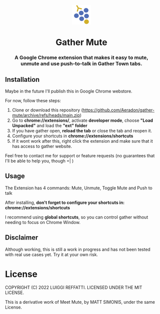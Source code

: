 <p align="center">
<img src="https://raw.githubusercontent.com/Aeradon/gather-mute/master/assets/logo.png" alt="Gather Mute" style="max-width:100%;" width="64" height="64">
</p>

<h1 align="center">Gather Mute</h1>
<h3 align="center">A Google Chrome extension that makes it easy to mute, unmute and use push-to-talk in Gather Town tabs.</h3>

## Installation

Maybe in the future I'll publish this in Google Chrome webstore.

For now, follow these steps:

1. Clone or download this repository (https://github.com/Aeradon/gather-mute/archive/refs/heads/main.zip)
2. Go to **chrome://extensions/**, activate **developer mode**, choose **"Load Unpacked"** and load the **"ext" folder**
3. If you have gather open, **reload the tab** or close the tab and reopen it.
4. Configure your shortcuts in **chrome://extensions/shortcuts**
5. If it wont work after this, right click the extension and make sure that it has access to gather website.

Feel free to contact me for support or feature requests (no guarantees that I'll be able to help you, though =| )

<!-- [<img src="install.png" width="175px">][webstore-url] -->
<!-- [webstore-url]: https://chrome.google.com/webstore/detail/meet-mute/dkgoclojlihiolngeagmhkjiglmoeeic -->

## Usage

The Extension has 4 commands: Mute, Unmute, Toggle Mute and Push to talk

After installing, **don't forget to configure your shortcuts in: chrome://extensions/shortcuts**

I recommend using **global shortcuts**, so you can control gather without needing to focus on Chrome Window.

## Disclaimer

Although working, this is still a work in progress and has not been tested with real use cases yet.
Try it at your own risk.

# License

COPYRIGHT (C) 2022 LUIGGI REFFATTI. LICENSED UNDER THE MIT LICENSE.

This is a derivative work of Meet Mute, by MATT SIMONIS, under the same License.
